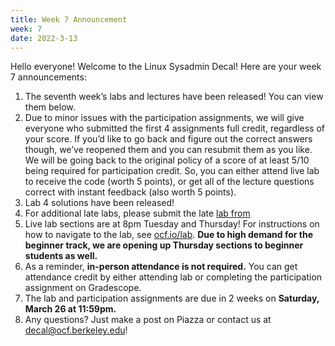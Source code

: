 ```yaml
---
title: Week 7 Announcement
week: 7
date: 2022-3-13
---
```


Hello everyone! Welcome to the Linux Sysadmin Decal! Here are your week 7 announcements:

1. The seventh week’s labs and lectures have been released! You can view them below.
2. Due to minor issues with the participation assignments, we will give everyone who submitted the first 4 assignments full credit, regardless of your score. If you’d like to go back and figure out the correct answers though, we’ve reopened them and you can resubmit them as you like. \
We will be going back to the original policy of a score of at least 5/10 being required for participation credit. So, you can either attend live lab to receive the code (worth 5 points), or get all of the lecture questions correct with instant feedback (also worth 5 points).
3. Lab 4 solutions have been released!
4. For additional late labs, please submit the late [lab from](https://docs.google.com/forms/d/e/1FAIpQLSde6CIiaA1Z-U3vSxDU_AbmyyWKEVPKa-vhHEysltLsG2de3A/viewform)
5. Live lab sections are at 8pm Tuesday and Thursday! For instructions on how to navigate to the lab, see [ocf.io/lab](https://ocf.io/lab). **Due to high demand for the beginner track, we are opening up Thursday sections to beginner students as well.**
6. As a reminder, **in-person attendance is not required.** You can get attendance credit by either attending lab or completing the participation assignment on Gradescope.
7. The lab and participation assignments are due in 2 weeks on **Saturday, March 26 at 11:59pm.**
8. Any questions? Just make a post on Piazza or contact us at [decal@ocf.berkeley.edu](mailto:decal@ocf.berkeley.edu)!
